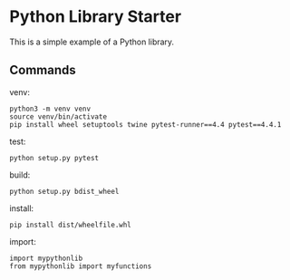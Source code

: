 # Python Library Starter

This is a simple example of a Python library.

## Commands
venv:
```
python3 -m venv venv
source venv/bin/activate
pip install wheel setuptools twine pytest-runner==4.4 pytest==4.4.1
```

test:
```
python setup.py pytest
```

build:
```
python setup.py bdist_wheel
```

install:
```
pip install dist/wheelfile.whl
```

import:
```
import mypythonlib
from mypythonlib import myfunctions
```
